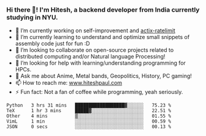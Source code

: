 ### Hi there 👋! I'm Hitesh, a backend developer from India currently studying in NYU.

- 🔭 I’m currently working on self-improvement and [actix-ratelimit](https://github.com/TerminalWitchcraft/actix-ratelimit)
- 🌱 I’m currently learning to understand and optimize small snippets of assembly code just for fun :D 
- 👯 I’m looking to collaborate on open-source projects related to distributed computing and/or Natural language Processing!
- 🤔 I’m looking for help with learning/understanding programming for HPCs.
- 💬 Ask me about Anime, Metal bands, Geopolitics, History, PC gaming!
- 📫 How to reach me: www.hiteshpaul.com
- ⚡ Fun fact: Not a fan of coffee while programming, yeah seriously.

<!--START_SECTION:waka-->
```text
Python   3 hrs 31 mins   ██████████████████▓░░░░░░   75.23 % 
TeX      1 hr 3 mins     █████▓░░░░░░░░░░░░░░░░░░░   22.51 % 
Other    4 mins          ▒░░░░░░░░░░░░░░░░░░░░░░░░   01.55 % 
VimL     1 min           ░░░░░░░░░░░░░░░░░░░░░░░░░   00.59 % 
JSON     0 secs          ░░░░░░░░░░░░░░░░░░░░░░░░░   00.13 % 
```
<!--END_SECTION:waka-->

<!--
**TerminalWitchcraft/TerminalWitchcraft** is a ✨ _special_ ✨ repository because its `README.md` (this file) appears on your GitHub profile.

Here are some ideas to get you started:

- 🔭 I’m currently working on ...
- 🌱 I’m currently learning ...
- 👯 I’m looking to collaborate on ...
- 🤔 I’m looking for help with ...
- 💬 Ask me about ...
- 📫 How to reach me: ...
- 😄 Pronouns: ...
- ⚡ Fun fact: ...
-->
